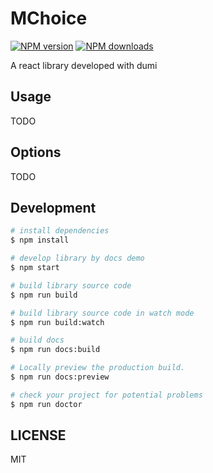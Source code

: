 # MChoice

[![NPM version](https://img.shields.io/npm/v/mchoice.svg?style=flat)](https://npmjs.org/package/mchoice)
[![NPM downloads](http://img.shields.io/npm/dm/mchoice.svg?style=flat)](https://npmjs.org/package/mchoice)

A react library developed with dumi

## Usage

TODO

## Options

TODO

## Development

```bash
# install dependencies
$ npm install

# develop library by docs demo
$ npm start

# build library source code
$ npm run build

# build library source code in watch mode
$ npm run build:watch

# build docs
$ npm run docs:build

# Locally preview the production build.
$ npm run docs:preview

# check your project for potential problems
$ npm run doctor
```

## LICENSE

MIT
